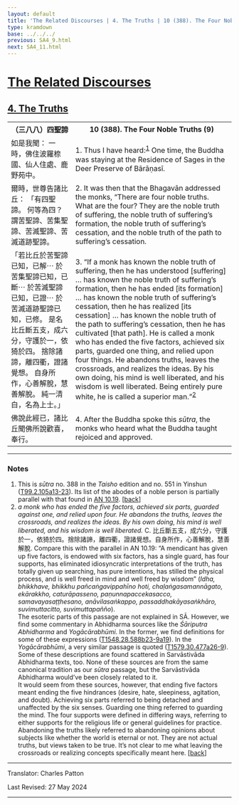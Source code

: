 ```yaml
---
layout: default
title: 'The Related Discourses | 4. The Truths | 10 (388). The Four Noble Truths (9)'
type: kramdown
base: ../../../
previous: SA4_9.html
next: SA4_11.html
---
```


<h1><a href='../index.html'>The Related Discourses</a></h1>
<h2><a href='index.html'>4. The Truths</a></h2>

<table class="trans">
  <th class='ch'>（三八八）四聖諦</th>
  <th class='en'>10 (388). The Four Noble Truths (9)</th>
  <tr>
    <td class="ch" title='t125.2.105a13'>如是我聞： 一時，佛住波羅㮈國、仙人住處、鹿野苑中。</td>
    <td id='p1'>1. Thus I have heard:<sup id="ref1"><a href="#n1">1</a></sup> One time, the Buddha was staying at the Residence of Sages in the Deer Preserve of Bārāṇasī.</td>
  </tr>
  <tr>
    <td class="ch" title='t125.2.105a14'>爾時，世尊告諸比丘： 「有四聖諦。 何等為四？ 謂苦聖諦、苦集聖諦、苦滅聖諦、苦滅道跡聖諦。</td>
    <td id='p2'>2. It was then that the Bhagavān addressed the monks, “There are four noble truths. What are the four? They are the noble truth of suffering, the noble truth of suffering’s formation, the noble truth of suffering’s cessation, and the noble truth of the path to suffering’s cessation.</td>
  </tr>
  <tr>
    <td class="ch" title='t125.2.105a16'>「若比丘於苦聖諦已知，已解⋯ 於苦集聖諦已知，已斷⋯ 於苦滅聖諦已知，已證⋯ 於苦滅道跡聖諦已知，已修。 是名比丘斷五支，成六分，守護於一，依猗於四。 捨除諸諦，離四衢，證諸覺想。 自身所作，心善解脫，慧善解脫。 純一清白，名為上士。」</td>
    <td id='p3'>3. “If a monk has known the noble truth of suffering, then he has understood [suffering] … has known the noble truth of suffering’s formation, then he has ended [its formation] … has known the noble truth of suffering’s cessation, then he has realized [its cessation] … has known the noble truth of the path to suffering’s cessation, then he has cultivated [that path]. He is called a monk who has ended the five factors, achieved six parts, guarded one thing, and relied upon four things. He abandons truths, leaves the crossroads, and realizes the ideas. By his own doing, his mind is well liberated, and his wisdom is well liberated. Being entirely pure white, he is called a superior man.”<sup id="ref2"><a href="#n2">2</a></sup></td>
  </tr>
  <tr>
    <td class="ch" title='t125.2.105a22'>佛說此經已，諸比丘聞佛所說歡喜，奉行。</td>
    <td id='p4'>4. After the Buddha spoke this <em>sūtra</em>, the monks who heard what the Buddha taught rejoiced and approved.</td>
  </tr>
</table>

<hr/>

<h3 id="notes">Notes</h3>

<ol class="notes-list">
<li id="n1">This is <em>sūtra</em> no. 388 in the <cite>Taisho</cite> edition and no. 551 in Yinshun (<a href="https://cbetaonline.dila.edu.tw/zh/T02n0099_p0105a13" target="_blank">T99.2.105a13-23</a>). Its list of the abodes of a noble person is partially parallel with that found in <a href="https://suttacentral.net/an10.19" target="_blank">AN 10.19</a>. [<a href="#ref1">back</a>]</li>
<li id="n2"><em>a monk who has ended the five factors, achieved six parts, guarded against one, and relied upon four. He abandons the truths, leaves the crossroads, and realizes the ideas. By his own doing, his mind is well liberated, and his wisdom is well liberated.</em> C. 比丘斷五支，成六分，守護於一，依猗於四。捨除諸諦，離四衢，證諸覺想。自身所作，心善解脫，慧善解脫. Compare this with the parallel in AN 10.19: “A mendicant has given up five factors, is endowed with six factors, has a single guard, has four supports, has eliminated idiosyncratic interpretations of the truth, has totally given up searching, has pure intentions, has stilled the physical process, and is well freed in mind and well freed by wisdom” (<em>Idha, bhikkhave, bhikkhu pañcaṅgavippahīno hoti, chaḷaṅgasamannāgato, ekārakkho, caturāpasseno, paṇunnapaccekasacco, samavayasaṭṭhesano, anāvilasaṅkappo, passaddhakāyasaṅkhāro, suvimuttacitto, suvimuttapañño</em>).<br/>
The esoteric parts of this passage are not explained in SĀ. However, we find some commentary in Abhidharma sources like the <cite>Śāriputra Abhidharma</cite> and <cite>Yogācārabhūmi</cite>. In the former, we find definitions for some of these expressions (<a href="https://cbetaonline.dila.edu.tw/zh/T28n1548_p0588b23" target="_blank">T1548.28.588b23-9a19</a>). In the <cite>Yogācārabhūmi</cite>, a very similar passage is quoted (<a href="https://cbetaonline.dila.edu.tw/zh/T30n1579_p0477a26" target="_blank">T1579.30.477a26-9</a>). Some of these descriptions are found scattered in Sarvāstivāda Abhidharma texts, too. None of these sources are from the same canonical tradition as our <em>sūtra</em> passage, but the Sarvāstivāda Abhidharma would’ve been closely related to it.<br/>
It would seem from these sources, however, that ending five factors meant ending the five hindrances (desire, hate, sleepiness, agitation, and doubt). Achieving six parts referred to being detached and unaffected by the six senses. Guarding one thing referred to guarding the mind. The four supports were defined in differing ways, referring to either supports for the religious life or general guidelines for practice. Abandoning the truths likely referred to abandoning opinions about subjects like whether the world is eternal or not. They are not actual truths, but views taken to be true. It’s not clear to me what leaving the crossroads or realizing concepts specifically meant here. [<a href="#ref2">back</a>]</li>
</ol>
<hr/>

<p class="translator">Translator: Charles Patton</p>
<p class='revised'>Last Revised: 27 May 2024</p>

<hr/>